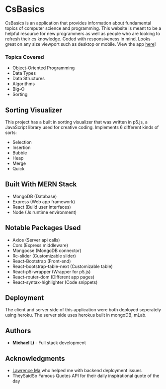 # CsBasics

CsBasics is an application that provides information about fundamental topics of computer science and programming. This website is meant to be a helpful resource for new programmers as well as people who are looking to refresh their cs knowledge. Coded with responsiveness in mind. Looks great on any size viewport such as desktop or mobile. View the app [here](https://csbasics.herokuapp.com/)!

### Topics Covered
* Object-Oriented Programming
* Data Types
* Data Structures
* Algorithms
* Big-O
* Sorting

## Sorting Visualizer

This project has a built in sorting visualizer that was written in p5.js, a JavaScript library used for creative coding. Implements 6 different kinds of sorts:
* Selection
* Insertion
* Bubble
* Heap
* Merge
* Quick

## Built With MERN Stack

* MongoDB (Database)
* Express (Web app framework)
* React (Build user interfaces)
* Node (Js runtime environment)

## Notable Packages Used

* Axios (Server api calls)
* Cors (Express middleware)
* Mongoose (MongoDB connector)
* Rc-slider (Customizable slider)
* React-Bootstrap (Front-end)
* React-bootstrap-table-next (Customizable table)
* React-p5-wrapper (Wrapper for p5.js)
* React-router-dom (Different app pages)
* React-syntax-highlighter (Code snippets)

## Deployment

The client and server side of this application were both deployed seperately using heroku. The server side uses herokus built in mongoDB, mLab. 

## Authors

* **Michael Li** - Full stack development

## Acknowledgments

* [Lawrence Ma](https://github.com/lawrencema415) who helped me with backend deployment issues
* TheySaidSo Famous Quotes API for their daily inspirational quote of the day
